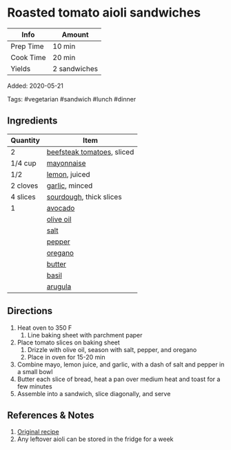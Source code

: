 # Roasted tomato aioli sandwiches

| Info      | Amount       |
| --------- | ------------ |
| Prep Time | 10 min       |
| Cook Time | 20 min       |
| Yields    | 2 sandwiches |

Added: 2020-05-21

Tags: #vegetarian #sandwich #lunch #dinner

## Ingredients

| Quantity | Item                                                    |
| -------- | ------------------------------------------------------- |
| 2        | [beefsteak tomatoes](../_ingredients/tomato.md), sliced |
| 1/4 cup  | [mayonnaise](../_ingredients/mayonnaise.md)             |
| 1/2      | [lemon](../_ingredients/lemon.md), juiced               |
| 2 cloves | [garlic](../_ingredients/garlic.md), minced             |
| 4 slices | [sourdough](../_ingredients/sourdough.md), thick slices |
| 1        | [avocado](../_ingredients/avocado.md)                   |
|          | [olive oil](../_ingredients/olive%20oil.md)             |
|          | [salt](../_ingredients/salt.md)                         |
|          | [pepper](../_ingredients/pepper.md)                     |
|          | [oregano](../_ingredients/oregano.md)                   |
|          | [butter](../_ingredients/butter.md)                     |
|          | [basil](../_ingredients/basil.md)                       |
|          | [arugula](../_ingredients/arugula.md)                   |

## Directions

1. Heat oven to 350 F
   1. Line baking sheet with parchment paper
2. Place tomato slices on baking sheet
   1. Drizzle with olive oil, season with salt, pepper, and oregano
   2. Place in oven for 15-20 min
3. Combine mayo, lemon juice, and garlic, with a dash of salt and pepper in a small bowl
4. Butter each slice of bread, heat a pan over medium heat and toast for a few minutes
5. Assemble into a sandwich, slice diagonally, and serve

## References & Notes

1. [Original recipe](https://www.thissavoryvegan.com/roasted-tomato-sandwiches-vegan-lemon-garlic-aioli/)
2. Any leftover aioli can be stored in the fridge for a week

